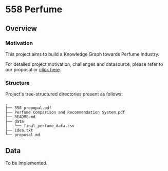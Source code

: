 # 558 Perfume

## Overview

### Motivation

This project aims to build a Knowledge Graph towards Perfume Industry.

For detailed project motivation, challenges and datasource, please refer to our proposal or [click here](/proposal.md).

### Structure

Project's tree-structured directories present as follows:

```text
.
├── 558 propopal.pdf
├── Perfume Comparison and Recommendation System.pdf
├── README.md
├── data
│   └── final_perfume_data.csv
├── idea.txt
└── proposal.md
```

## Data

To be implemented.
